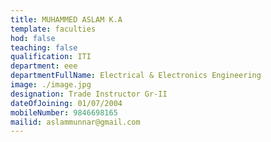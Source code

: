 ```yaml
---
title: MUHAMMED ASLAM K.A
template: faculties
hod: false
teaching: false
qualification: ITI
department: eee
departmentFullName: Electrical & Electronics Engineering
image: ./image.jpg
designation: Trade Instructor Gr-II
dateOfJoining: 01/07/2004
mobileNumber: 9846698165
mailid: aslammunnar@gmail.com
---
```

